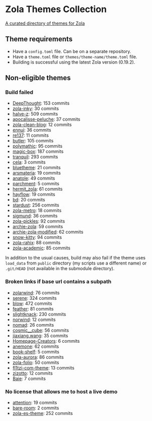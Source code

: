 # Zola Themes Collection

[A curated directory of themes for Zola](https://salif.github.io/zola-themes-collection/)

## Theme requirements

- Have a `config.toml` file. Can be on a separate repository.
- Have a `theme.toml` file or `themes/theme-name/theme.toml` file.
- Building is successful using the latest Zola version (0.19.2).

## Non-eligible themes

### Build failed

- [DeepThought](https://github.com/RatanShreshtha/DeepThought): 153 commits
- [zola-inky](https://github.com/jimmyff/zola-inky): 30 commits
- [halve-z](https://github.com/charlesrocket/halve-z): 509 commits
- [apocalisse-peluche](https://github.com/lanzani/apocalisse-peluche): 37 commits
- [zola-clean-blog](https://github.com/dave-tucker/zola-clean-blog): 12 commits
- [ennui](https://codeberg.org/leana8959/ennui): 36 commits
- [re137](https://github.com/tinikov/re137): 11 commits
- [butler](https://github.com/shalzz/butler): 105 commits
- [polymathic](https://github.com/anvlkv/polymathic): 95 commits
- [magic-box](https://github.com/dulvui/magic-box): 187 commits
- [tranquil](https://github.com/TeaDrinkingProgrammer/tranquil): 293 commits
- [cela](https://github.com/edwardzcn-decade/cela): 3 commits
- [bluetheme](https://github.com/bluerobotics/bluetheme): 21 commits
- [arsmateria](https://github.com/mboleary/arsmateria-zola-theme): 19 commits
- [anatole](https://github.com/longfangsong/anatole-zola): 49 commits
- [parchment](https://github.com/jsonfry/parchment): 5 commits
- [hermit_zola](https://github.com/VersBinarii/hermit_zola): 61 commits
- [hayflow](https://github.com/aaw3/hayflow): 19 commits
- [bd](https://github.com/flabbergastedbd/bd): 20 commits
- [stardust](https://github.com/UWCS/stardust-theme): 256 commits
- [zola-metro](https://github.com/RedstoneParadox/zola-metro): 18 commits
- [sigmund](https://github.com/videah/sigmund): 36 commits
- [zola-pickles](https://github.com/lukehsiao/zola-pickles): 92 commits
- [archie-zola](https://github.com/XXXMrG/archie-zola): 59 commits
- [archie-zola-modified](https://codeberg.org/akselmo/archie-zola-modified): 62 commits
- [snow-kitty](https://codeberg.org/SnowCode/snow-kitty): 94 commits
- [zola-rahix](https://github.com/Rahix/blog-theme): 88 commits
- [zola-academic](https://github.com/zola-academic/zola-academic): 85 commits

In addition to the usual causes, build may also fail if the theme uses `load_data` from `public` directory (my scripts use a different name) or `.git/HEAD` (not available in the submodule directory).

### Broken links if base url contains a subpath

- [zolarwind](https://github.com/thomasweitzel/zolarwind): 76 commits
- [serene](https://github.com/isunjn/serene): 324 commits
- [blow](https://github.com/tchartron/blow): 472 commits
- [feather](https://github.com/piedoom/feather): 81 commits
- [slightknack](https://github.com/slightknack/slightknack.dev): 230 commits
- [norwind](https://github.com/nobodygx/norwind): 12 commits
- [nomad](https://github.com/nomad-dev-writer/zola-nomad-theme): 26 commits
- [cosmic__cube](https://github.com/ccarral/cosmic__cube): 56 commits
- [jiaxiang.wang](https://github.com/iWangJiaxiang/zola-theme-jiaxiang.wang): 35 commits
- [Homepage-Creators](https://github.com/iWangJiaxiang/Homepage-Creators): 6 commits
- [anemone](https://github.com/Speyll/anemone): 62 commits
- [book-shelf](https://github.com/anccnuer/book-shelf): 5 commits
- [zola-aurora](https://github.com/vimpostor/zola-aurora): 86 commits
- [zola-folio](https://github.com/evjrob/zola-folio): 50 commits
- [fl1tzi-com-theme](https://codeberg.org/Fl1tzi/fl1tzi-com-theme): 13 commits
- [zizotto](https://github.com/xihn/zizotto): 12 commits
- [Baie](https://github.com/Wtoll/Baie): 7 commits

### No license that allows me to host a live demo

- [attention](https://github.com/tongyul/attention-theme-zola): 19 commits
- [bare-room](https://github.com/ghrrlp/bare-room): 2 commits
- [zola-es-theme](https://github.com/scouten/zola-es-theme): 252 commits
